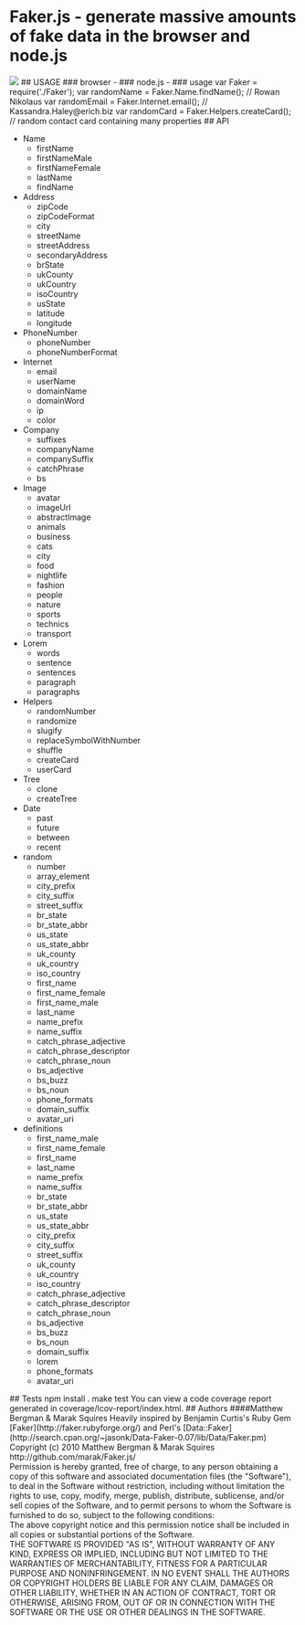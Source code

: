 # Faker.js - generate massive amounts of fake data in the browser and node.js
<img src = "http://imgur.com/KiinQ.png" border = "0">
## USAGE
### browser -
      <script src = "Faker.js" type = "text/javascript"></script>
      <script>
        var randomName = Faker.Name.findName(); // Caitlyn Kerluke
        var randomEmail = Faker.Internet.email(); // Rusty@arne.info
        var randomCard = Faker.Helpers.createCard(); // random contact card containing many properties
      </script>
### node.js -
### usage
      var Faker = require('./Faker');
      var randomName = Faker.Name.findName(); // Rowan Nikolaus
      var randomEmail = Faker.Internet.email(); // Kassandra.Haley@erich.biz
      var randomCard = Faker.Helpers.createCard(); // random contact card containing many properties
## API
<ul><li>Name<ul><li>firstName</li><li>firstNameMale</li><li>firstNameFemale</li><li>lastName</li><li>findName</li></ul></li><li>Address<ul><li>zipCode</li><li>zipCodeFormat</li><li>city</li><li>streetName</li><li>streetAddress</li><li>secondaryAddress</li><li>brState</li><li>ukCounty</li><li>ukCountry</li><li>isoCountry</li><li>usState</li><li>latitude</li><li>longitude</li></ul></li><li>PhoneNumber<ul><li>phoneNumber</li><li>phoneNumberFormat</li></ul></li><li>Internet<ul><li>email</li><li>userName</li><li>domainName</li><li>domainWord</li><li>ip</li><li>color</li></ul></li><li>Company<ul><li>suffixes</li><li>companyName</li><li>companySuffix</li><li>catchPhrase</li><li>bs</li></ul></li><li>Image<ul><li>avatar</li><li>imageUrl</li><li>abstractImage</li><li>animals</li><li>business</li><li>cats</li><li>city</li><li>food</li><li>nightlife</li><li>fashion</li><li>people</li><li>nature</li><li>sports</li><li>technics</li><li>transport</li></ul></li><li>Lorem<ul><li>words</li><li>sentence</li><li>sentences</li><li>paragraph</li><li>paragraphs</li></ul></li><li>Helpers<ul><li>randomNumber</li><li>randomize</li><li>slugify</li><li>replaceSymbolWithNumber</li><li>shuffle</li><li>createCard</li><li>userCard</li></ul></li><li>Tree<ul><li>clone</li><li>createTree</li></ul></li><li>Date<ul><li>past</li><li>future</li><li>between</li><li>recent</li></ul></li><li>random<ul><li>number</li><li>array_element</li><li>city_prefix</li><li>city_suffix</li><li>street_suffix</li><li>br_state</li><li>br_state_abbr</li><li>us_state</li><li>us_state_abbr</li><li>uk_county</li><li>uk_country</li><li>iso_country</li><li>first_name</li><li>first_name_female</li><li>first_name_male</li><li>last_name</li><li>name_prefix</li><li>name_suffix</li><li>catch_phrase_adjective</li><li>catch_phrase_descriptor</li><li>catch_phrase_noun</li><li>bs_adjective</li><li>bs_buzz</li><li>bs_noun</li><li>phone_formats</li><li>domain_suffix</li><li>avatar_uri</li></ul></li><li>definitions<ul><li>first_name_male</li><li>first_name_female</li><li>first_name</li><li>last_name</li><li>name_prefix</li><li>name_suffix</li><li>br_state</li><li>br_state_abbr</li><li>us_state</li><li>us_state_abbr</li><li>city_prefix</li><li>city_suffix</li><li>street_suffix</li><li>uk_county</li><li>uk_country</li><li>iso_country</li><li>catch_phrase_adjective</li><li>catch_phrase_descriptor</li><li>catch_phrase_noun</li><li>bs_adjective</li><li>bs_buzz</li><li>bs_noun</li><li>domain_suffix</li><li>lorem</li><li>phone_formats</li><li>avatar_uri</li></ul></li></ul>
## Tests
       npm install .
       make test
You can view a code coverage report generated in coverage/lcov-report/index.html.
## Authors
####Matthew Bergman & Marak Squires
Heavily inspired by Benjamin Curtis's Ruby Gem [Faker](http://faker.rubyforge.org/) and Perl's [Data::Faker](http://search.cpan.org/~jasonk/Data-Faker-0.07/lib/Data/Faker.pm)
<br/>
Copyright (c) 2010 Matthew Bergman & Marak Squires http://github.com/marak/Faker.js/
<br/>
Permission is hereby granted, free of charge, to any person obtaining
a copy of this software and associated documentation files (the
"Software"), to deal in the Software without restriction, including
without limitation the rights to use, copy, modify, merge, publish,
distribute, sublicense, and/or sell copies of the Software, and to
permit persons to whom the Software is furnished to do so, subject to
the following conditions:
<br/>
The above copyright notice and this permission notice shall be
included in all copies or substantial portions of the Software.
<br/>
THE SOFTWARE IS PROVIDED "AS IS", WITHOUT WARRANTY OF ANY KIND,
EXPRESS OR IMPLIED, INCLUDING BUT NOT LIMITED TO THE WARRANTIES OF
MERCHANTABILITY, FITNESS FOR A PARTICULAR PURPOSE AND
NONINFRINGEMENT. IN NO EVENT SHALL THE AUTHORS OR COPYRIGHT HOLDERS BE
LIABLE FOR ANY CLAIM, DAMAGES OR OTHER LIABILITY, WHETHER IN AN ACTION
OF CONTRACT, TORT OR OTHERWISE, ARISING FROM, OUT OF OR IN CONNECTION
WITH THE SOFTWARE OR THE USE OR OTHER DEALINGS IN THE SOFTWARE.